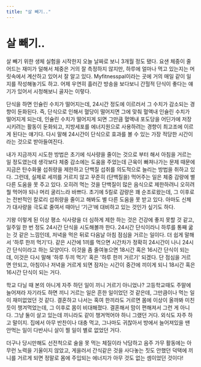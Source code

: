 ```yaml
---
title: "살 빼기.."
---
```

# 살 빼기..


살 빼기 위한 생체 실험을 시작한지 오늘 날짜로 보니 3개월 정도 됐다. 요샌 체중이 줄어드는 재미가 덜해서 체중은 거의 잘 측정하지 않지만, 하루에 얼마나 먹고 있는지는 머릿속에서 계산하고 있어서 잘 알고 있다. Myfitnesspal이라는 곳에 거의 매일 같이 일지를 작성해놓기도 하고. 어제 우연히 흘러간 방송을 보다보니 간헐적 단식이 좋다는 얘기가 있어서 시청해보니 골자는 이렇다.




단식을 하면 인슐린 수치가 떨어지는데, 24시간 정도에 이르러서 그 수치가 감소되는 경향이 둔화된다. 즉, 단식으로 인해서 혈당이 떨어지면 그에 맞춰 혈액내 인슐린 수치가 떨어지게 되는데, 인슐린 수치가 떨어지게 되면 그만큼 혈액내 포도당을 어딘가에 저장시키려는 활동이 둔화되고, 지방세포를 에너지원으로 사용하려는 경향이 최고조에 이르게 된다는 얘기다. 다시 말해 24시간이 단식으로 효과를 볼 수 있는 가장 적당한 시간이라는 것으로 받아들여진다. 




내가 지금까지 시도한 방법은 초기에 식사량을 줄이는 것으로 부터 해서 아침을 거르는 일 정도였는데 생각보다 체중 감소에는 도움을 주었는데 근육이 빠져나가는 문제 때문에 지금은 탄수화물 섭취량을 제한하고 단백질 섭취를 의도적으로 늘리는 방법을 취하고 있다. 그런데, 실제로 세끼를 거르지 않고 꾸준히 (단백질을) 먹어주는 일은 체중 감량에 별다른 도움을 못 주고 있다. 오히려 먹는 것을 단백질이 많은 음식으로 제한하려니 오히려 뭘 먹어야 되나 머리 굴리느라 바쁘다. 초기에 5킬로 감량은 꽤 순조로왔는데, 그 이후로는 전반적인 칼로리 섭취량을 줄이고 해봐도 별 다른 도움을 못 받고 있다. 아마도 신체가 대사량을 극도로 줄여서 때아닌 ‘기근’에 대비하고 있는 것인가 싶기도 하다. 




기왕 이렇게 된 이상 평소 식사량을 더 심하게 제한 하는 것은 건강에 좋지 못할 것 같고, 일주일 한 번 정도 24시간 단식을 시도해볼까 한다. 24시간 단식이라니 하루를 통째 굶는 것 같은 느낌인데, 저녁을 먹은 뒤로 다음날 아침 점심을 거르는 일이다. 더 쉽게 말해서 '하루 한끼 먹기'다. 같은 시간에 1끼를 먹으면 시간차가 정확히 24시간이 나니 24시간 단식이라고 하는 모양이다. 이것을 좀 줄여놓으면 18시간 혹은 16시간 단식이 되는데, 이것은 다시 말해 '하루 두끼 먹기' 혹은 '하루 한끼 거르기' 되겠다. 단 점심을 거르면 안되고, 아침이나 저녁을 거르게 되면 잠자는 시간이 중간에 끼이게 되니 18시간 혹은 16시간 단식이 되는 거다. 




학교 다닐 때 본의 아니게 자주 하던 일이 끼니 거르기 아니었나? 고등학교때도 주말에 늘어져라 자기라도 하면 끼니 거르는 일은 흔한 일이었던 것 같은데, 그만큼이나 먹는 일이 재미없었던 것 같다. 결혼하고 나서는 혹여 한끼라도 거르면 몸에 이상이 올까봐 미친 듯이 챙겨먹었는데, 그 이후로 몸이 비대해졌다. 결혼해서 맘이 편해져서 그런 게 아니다. 그냥 둘이 살고 있는데 끼니라도 같이 챙겨먹어야 하니 그랬던 거다. 외식도 자주 하고 말이지. 집에서 아무 반찬이나 대충 먹고, 그나마도 귀찮아서 방에서 늘어져있을 땐 안먹는 일이 다반사니 살이 찔 일이 별로 없었던 거다.




더구나 당시만해도 선전척으로 술을 못 먹는 체질이라 낙담하고 음주 가무 활동에는 아무런 노력을 기울이지 않았고, 게을러서 간식같은 것을 사다놓는 짓도 안했던 덕택에 끼니를 거르게 되면 정말로 몸에 주입되는 에너지가 아무 것도 없는 셈이었던 것이다!








